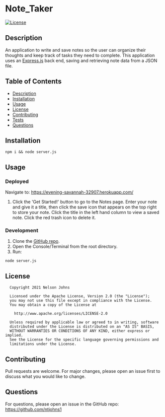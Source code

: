 # Note_Taker

[![License](https://img.shields.io/badge/License-Apache_2.0-blue.svg)](https://opensource.org/licenses/Apache-2.0)

## Description

 An application to write and save notes so the user can organize their thoughts and keep track of tasks they need to complete. This application uses an [Express.js](https://expressjs.com/) back end, saving and retrieving note data from a JSON file.

## Table of Contents

- [Description](#description)
- [Installation](#installation)
- [Usage](#usage)
- [License](#license)
- [Contributing](#contributing)
- [Tests](#tests)
- [Questions](#questions)

## Installation
```
npm i && node server.js
```

## Usage

### Deployed

Navigate to: https://evening-savannah-32907.herokuapp.com/

1. Click the 'Get Started!' button to go to the Notes page. Enter your note and give it a title, then click the save icon that appears on the top right to store your note. Click the title in the left hand column to view a saved note. Click the red trash icon to delete it.

### Development

1. Clone the [GitHub repo](https://github.com/ntjohns1/Note_Taker).
2. Open the Console/Terminal from the root directory.
3. Run:
```
node server.js
```

## License  

      Copyright 2021 Nelson Johns

      Licensed under the Apache License, Version 2.0 (the "License");
      you may not use this file except in compliance with the License.
      You may obtain a copy of the License at
   
        http://www.apache.org/licenses/LICENSE-2.0
   
      Unless required by applicable law or agreed to in writing, software
      distributed under the License is distributed on an "AS IS" BASIS,
      WITHOUT WARRANTIES OR CONDITIONS OF ANY KIND, either express or implied.
      See the License for the specific language governing permissions and
      limitations under the License.
      

## Contributing
Pull requests are welcome. For major changes, please open an issue first to discuss what you would like to change.

## Questions
For questions, please open an issue in the GitHub repo: https://github.com/ntjohns1